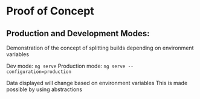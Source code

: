 # Proof of Concept

## Production and Development Modes:
Demonstration of the concept of splitting builds depending on environment variables

Dev mode: `ng serve`
Production mode: `ng serve --configuration=production`

Data displayed will change based on environment variables
This is made possible by using abstractions

